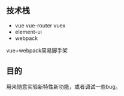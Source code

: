 ## 技术栈
- vue vue-router vuex
- element-ui
- webpack

vue+webpack简易脚手架

## 目的
用来随意实验新特性新功能，或者调试一些bug。




